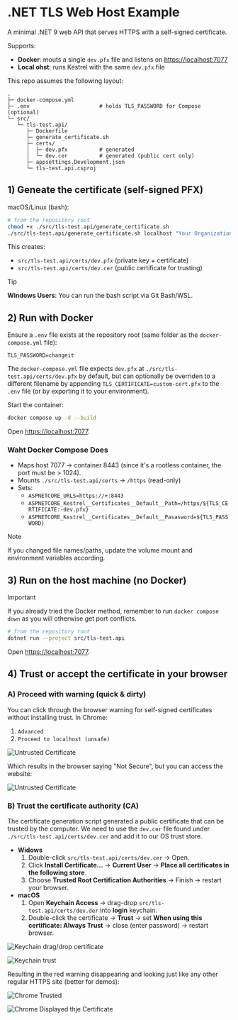 # .NET TLS Web Host Example

A minimal .NET 9 web API that serves HTTPS with a self-signed certificate.

Supports:

* **Docker**: mouts a single `dev.pfx` file and listens on <https://localhost:7077>
* **Local ohst**: runs Kestrel with the same `dev.pfx` file

This repo assumes the following layout:

```text
.
├─ docker-compose.yml
├─ .env                      # holds TLS_PASSWORD for Compose (optional)
└─ src/
   └─ tls-test.api/
      ├─ Dockerfile
      ├─ generate_certificate.sh
      ├─ certs/
      │  ├─ dev.pfx          # generated
      │  └─ dev.cer          # generated (public cert only)
      ├─ appsettings.Development.json
      └─ tls-test.api.csproj
```

## 1) Geneate the certificate (self-signed PFX)

macOS/Linux (bash):

```bash
# from the repository root
chmod +x ./src/tls-test.api/generate_certificate.sh
./src/tls-test.api/generate_certificate.sh localhost "Your Organization" "Development" "changeit"
```

This creates:

* `src/tls-test.api/certs/dev.pfx` (private key + certificate)
* `src/tls-test.api/certs/dev.cer` (public certificate for trusting)

> [!TIP]
> **Windows Users**: You can run the bash script via Git Bash/WSL.

## 2) Run with Docker

Ensure a `.env` file exists at the repository root (same folder as the `docker-compose.yml` file):

```text
TLS_PASSWORD=changeit
```

The `docker-compose.yml` file expects `dev.pfx` at `./src/tls-test.api/certs/dev.pfx` by default,
but can optionally be overriden to a different filename by appending `TLS_CERTIFICATE=custom-cert.pfx`
to the `.env` file (or by exporting it to your environment).

Start the container:

```bash
docker compose up -d --build
```

Open <https://localhost:7077>.

### Waht Docker Compose Does

* Maps host 7077 -> container 8443 (since it's a rootless container, the port must be > 1024).
* Mounts `./src/tls-test.api/certs` -> `/https` (read-only)
* Sets:
  * `ASPNETCORE_URLS=https://+:8443`
  * `ASPNETCORE_Kestrel__Certificates__Default__Path=/https/${TLS_CERTIFICATE:-dev.pfx}`
  * `ASPNETCORE_Kestrel__Certificates__Default__Pasasword=${TLS_PASSWORD}`

> [!NOTE]
> If you changed file names/paths, update the volume mount and environment variables according.

## 3) Run on the host machine (no Docker)

> [!IMPORTANT]
> If you already tried the Docker method, remember to run `docker compose down` as you will otherwise
> get port conflicts.

```bash
# from the repository root
dotnet run --project src/tls-test.api
```

Open <https://localhost:7077>.

## 4) Trust or accept the certificate in your browser

### A) Proceed with warning (quick & dirty)

You can click through the browser warning for self-signed certificates without installing
trust. In Chrome:

1. `Advanced`
2. `Proceed to localhost (unsafe)`

![Untrusted Certificate](imgs/chrome-untrusted-0.png)

Which results in the browser saying "Not Secure", but you can access the website:

![Untrusted Certificate](imgs/chrome-untrusted-1.png)

### B) Trust the certificate authority (CA)

The certificate generation script generated a public certificate that can be trusted
by the computer. We need to use the `dev.cer` file found under `./src/tls-test.api/certs/dev.cer`
and add it to our OS trust store.

* **Widows**
  1. Double-click `src/tls-test.api/certs/dev.cer` -> Open.
  2. Click **Install Certificate...** -> **Current User** -> **Place all certificates in the following store**.
  3. Choose **Trusted Root Certification Authorities** -> Finish -> restart your browser.
* **macOS**
  1. Open **Keychain Access** -> drag-drop `src/tls-test.api/certs/dev.der` into **login** keychain.
  2. Double-click the certificate -> **Trust** -> set **When using this certificate: Always Trust** -> close (enter password) -> restart browser.

![Keychain drag/drop certificate](imgs/keychain-0.png)

![Keychain trust](imgs/keychain-1.png)

Resulting in the red warning disappearing and looking just like any other regular HTTPS site (better for demos):

![Chrome Trusted](imgs/chrome-trusted.png)

![Chrome Displayed thje Certificate](imgs/chrome-certificate.png)